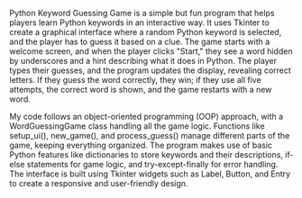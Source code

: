Python Keyword Guessing Game is a simple but fun program that helps players learn Python keywords in an interactive way. It uses Tkinter to create a graphical interface where a random Python keyword is selected, and the player has to guess it based on a clue. The game starts with a welcome screen, and when the player clicks "Start," they see a word hidden by underscores and a hint describing what it does in Python. The player types their guesses, and the program updates the display, revealing correct letters. If they guess the word correctly, they win; if they use all five attempts, the correct word is shown, and the game restarts with a new word.

My code follows an object-oriented programming (OOP) approach, with a WordGuessingGame class handling all the game logic. Functions like setup_ui(), new_game(), and process_guess() manage different parts of the game, keeping everything organized. The program makes use of basic Python features like dictionaries to store keywords and their descriptions, if-else statements for game logic, and try-except-finally for error handling. The interface is built using Tkinter widgets such as Label, Button, and Entry to create a responsive and user-friendly design.
